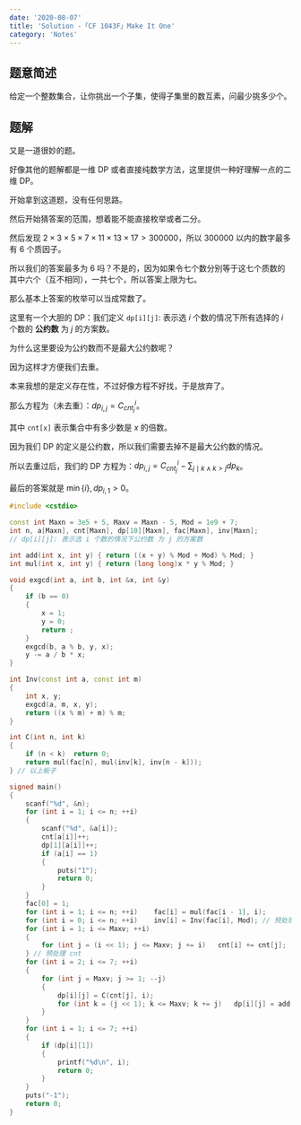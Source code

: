 ```yaml
---
date: '2020-08-07'
title: 'Solution -「CF 1043F」Make It One'
category: 'Notes'
---
```


## 题意简述

给定一个整数集合，让你挑出一个子集，使得子集里的数互素，问最少挑多少个。

## 题解

又是一道很妙的题。

好像其他的题解都是一维 DP 或者直接纯数学方法，这里提供一种好理解一点的二维 DP。

开始拿到这道题，没有任何思路。

然后开始猜答案的范围，想着能不能直接枚举或者二分。

然后发现 $2\times3\times5\times7\times11\times13\times17>300000$，所以 300000 以内的数字最多有 6 个质因子。

所以我们的答案最多为 6 吗？不是的，因为如果令七个数分别等于这七个质数的其中六个（互不相同），一共七个，所以答案上限为七。

那么基本上答案的枚举可以当成常数了。

这里有一个大胆的 DP：我们定义 `dp[i][j]`: 表示选 $i$ 个数的情况下所有选择的 $i$ 个数的 **公约数** 为 $j$ 的方案数。

为什么这里要设为公约数而不是最大公约数呢？

因为这样才方便我们去重。

本来我想的是定义存在性，不过好像方程不好找，于是放弃了。

那么方程为（未去重）：$dp_{i,j}=C_{cnt_{j}}^{i}$。

其中 `cnt[x]` 表示集合中有多少数是 $x$ 的倍数。

因为我们 DP 的定义是公约数，所以我们需要去掉不是最大公约数的情况。

所以去重过后，我们的 DP 方程为：$dp_{i,j}=C_{cnt_{j}}^{i}-\sum_{j\mid k\wedge k>j}dp_{k}$。

最后的答案就是 $\min\{i\},dp_{i,1}>0$。

```cpp
#include <cstdio>

const int Maxn = 3e5 + 5, Maxv = Maxn - 5, Mod = 1e9 + 7;
int n, a[Maxn], cnt[Maxn], dp[10][Maxn], fac[Maxn], inv[Maxn];
// dp[i][j]: 表示选 i 个数的情况下公约数 为 j 的方案数

int add(int x, int y) { return ((x + y) % Mod + Mod) % Mod; }
int mul(int x, int y) { return (long long)x * y % Mod; }

void exgcd(int a, int b, int &x, int &y)
{
	if (b == 0)
	{
		x = 1;
		y = 0;
		return ;
	}
	exgcd(b, a % b, y, x);
	y -= a / b * x;
}

int Inv(const int a, const int m)
{
	int x, y;
	exgcd(a, m, x, y);
	return ((x % m) + m) % m;
}

int C(int n, int k)
{
	if (n < k)	return 0;
	return mul(fac[n], mul(inv[k], inv[n - k]));
} // 以上板子

signed main()
{
	scanf("%d", &n);
	for (int i = 1; i <= n; ++i)
	{
		scanf("%d", &a[i]);
		cnt[a[i]]++;
		dp[1][a[i]]++;
		if (a[i] == 1)
		{
			puts("1");
			return 0;
		}
	}
	fac[0] = 1;
	for (int i = 1; i <= n; ++i)	fac[i] = mul(fac[i - 1], i);
	for (int i = 0; i <= n; ++i)	inv[i] = Inv(fac[i], Mod); // 预处理阶乘和逆元，组合数用
	for (int i = 1; i <= Maxv; ++i)
	{
		for (int j = (i << 1); j <= Maxv; j += i)	cnt[i] += cnt[j];
	} // 预处理 cnt
	for (int i = 2; i <= 7; ++i)
	{
		for (int j = Maxv; j >= 1; --j)
		{
			dp[i][j] = C(cnt[j], i);
			for (int k = (j << 1); k <= Maxv; k += j)	dp[i][j] = add(dp[i][j], -dp[i][k]);
		}
	}
	for (int i = 1; i <= 7; ++i)
	{
		if (dp[i][1])
		{
			printf("%d\n", i);
			return 0;
		}
	}
	puts("-1");
	return 0;
}
```